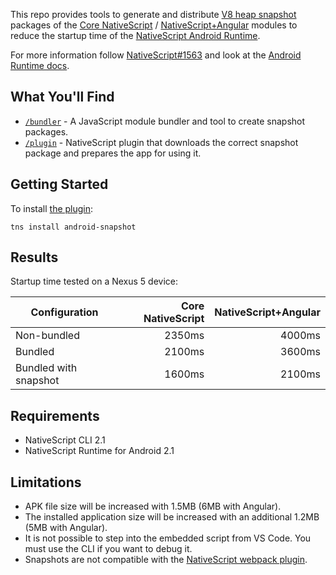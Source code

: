 This repo provides tools to generate and distribute [V8 heap snapshot](https://v8project.blogspot.bg/2015/09/custom-startup-snapshots.html) packages of the [Core NativeScript](https://github.com/NativeScript/NativeScript) / [NativeScript+Angular](https://github.com/NativeScript/nativescript-angular) modules to reduce the startup time of the [NativeScript Android Runtime](https://github.com/NativeScript/android-runtime).

For more information follow [NativeScript#1563](https://github.com/NativeScript/NativeScript/issues/1563) and look at the [Android Runtime docs](http://v8project.blogspot.bg/2015/09/custom-startup-snapshots.html).

## What You'll Find
* [`/bundler`](./bundler) - A JavaScript module bundler and tool to create snapshot packages.
* [`/plugin`](./plugin) - NativeScript plugin that downloads the correct snapshot package and prepares the app for using it.

## Getting Started

To install [the plugin](./plugin):
```shell
tns install android-snapshot
```

## Results
Startup time tested on a Nexus 5 device:

| Configuration             | Core NativeScript | NativeScript+Angular   |
| ------------------------- | ----------------: | ---------------------: |
| Non-bundled               |            2350ms |                 4000ms |
| Bundled                   |            2100ms |                 3600ms |
| Bundled with snapshot     |            1600ms |                 2100ms |

## Requirements
* NativeScript CLI 2.1
* NativeScript Runtime for Android 2.1

## Limitations
* APK file size will be increased with 1.5MB (6MB with Angular).
* The installed application size will be increased with an additional 1.2MB (5MB with Angular).
* It is not possible to step into the embedded script from VS Code. You must use the CLI if you want to debug it.
* Snapshots are not compatible with the [NativeScript webpack plugin](https://github.com/NativeScript/nativescript-dev-webpack).
